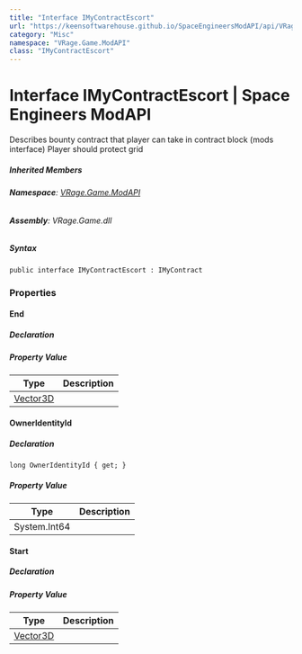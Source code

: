 ```yaml
---
title: "Interface IMyContractEscort"
url: "https://keensoftwarehouse.github.io/SpaceEngineersModAPI/api/VRage.Game.ModAPI.IMyContractEscort.html"
category: "Misc"
namespace: "VRage.Game.ModAPI"
class: "IMyContractEscort"
---
```


# Interface IMyContractEscort | Space Engineers ModAPI

Describes bounty contract that player can take in contract block (mods interface) Player should protect grid

##### Inherited Members

###### **Namespace**: [VRage.Game.ModAPI](https://keensoftwarehouse.github.io/SpaceEngineersModAPI/api/VRage.Game.ModAPI.html)

###### **Assembly**: VRage.Game.dll

##### Syntax

```
public interface IMyContractEscort : IMyContract
```

### Properties

#### End

##### Declaration

##### Property Value

| Type | Description |
| --- | --- |
| [Vector3D](https://keensoftwarehouse.github.io/SpaceEngineersModAPI/api/VRageMath.Vector3D.html) |     |

#### OwnerIdentityId

##### Declaration

```
long OwnerIdentityId { get; }
```

##### Property Value

| Type | Description |
| --- | --- |
| System.Int64 |     |

#### Start

##### Declaration

##### Property Value

| Type | Description |
| --- | --- |
| [Vector3D](https://keensoftwarehouse.github.io/SpaceEngineersModAPI/api/VRageMath.Vector3D.html) |     |